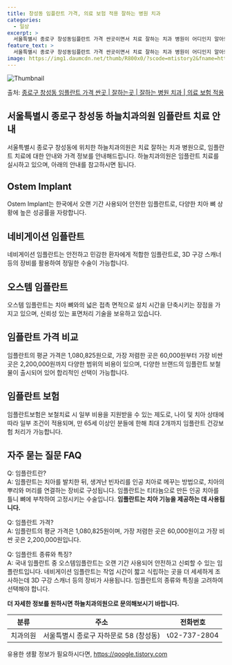 ```yaml
---
title: 창성동 임플란트 가격, 의료 보험 적용 잘하는 병원 치과
categories:
  - 일상
excerpt: >
  서울특별시 종로구 창성동임플란트 가격 싼곳이면서 치료 잘하는 치과 병원이 어디인지 알아보도록 하겠습니다. 서울특별시 종로구 창성동에 위치한 하늘치과의원 순서대로 안내 드리며, 임플란트 치료시 신경써야 할 부분 또한 같이 공유 드리겠습니다.2024년 임플란트 가격 살펴보기 👈 클릭임플란트 평균 가격하늘치과의원표 내에 있는 전화 번호를 클릭 하시면 하늘치과의원로 바로 전화 연결 됩니다.분류주소전화번호치과의원서울특별시 종로구 자하문로 58 (창성동)📞02-737-2804로 전화하기하늘치과의원 위치 확인하기 👈 클릭요일운영시간월요일09:30~18:00화요일09:30~18:00수요일09:30~18:00목요일09:30~18:00금요일09:30~18:00토요일09:30~12:30..
feature_text: >
  서울특별시 종로구 창성동임플란트 가격 싼곳이면서 치료 잘하는 치과 병원이 어디인지 알아보도록 하겠습니다. 서울특별시 종로구 창성동에 위치한 하늘치과의원 순서대로 안내 드리며, 임플란트 치료시 신경써야 할 부분 또한 같이 공유 드리겠습니다.2024년 임플란트 가격 살펴보기 👈 클릭임플란트 평균 가격하늘치과의원표 내에 있는 전화 번호를 클릭 하시면 하늘치과의원로 바로 전화 연결 됩니다.분류주소전화번호치과의원서울특별시 종로구 자하문로 58 (창성동)📞02-737-2804로 전화하기하늘치과의원 위치 확인하기 👈 클릭요일운영시간월요일09:30~18:00화요일09:30~18:00수요일09:30~18:00목요일09:30~18:00금요일09:30~18:00토요일09:30~12:30..
image: https://img1.daumcdn.net/thumb/R800x0/?scode=mtistory2&fname=https%3A%2F%2Fblog.kakaocdn.net%2Fdn%2Fu7G7g%2FbtsGZuMubVo%2FJMXrRtn7kvE7BgLnsLXcmK%2Fimg.webp
---
```


![Thumbnail](https://img1.daumcdn.net/thumb/R800x0/?scode=mtistory2&fname=https%3A%2F%2Fblog.kakaocdn.net%2Fdn%2Fu7G7g%2FbtsGZuMubVo%2FJMXrRtn7kvE7BgLnsLXcmK%2Fimg.webp)

<p>출처: <a href="https://qoogle.tistory.com/6830" rel="dofollow">종로구 창성동 임플란트 가격 싼곳 | 잘하는곳 | 잘하는 병원 치과 | 의료 보험 적용</a> </p>

## 서울특별시 종로구 창성동 하늘치과의원 임플란트 치료 안내

서울특별시 종로구 창성동에 위치한 하늘치과의원은 치료 잘하는 치과 병원으로, 임플란트 치료에 대한 안내와 가격 정보를 안내해드립니다.
하늘치과의원은 임플란트 치료를 실시하고 있으며, 아래의 안내를 참고하시면 됩니다.

## Ostem Implant

Ostem Implant는 한국에서 오랜 기간 사용되어 안전한 임플란트로, 다양한 치아 뼈 상황에 높은 성공률을 자랑합니다.

## 네비게이션 임플란트

네비게이션 임플란트는 안전하고 민감한 환자에게 적합한 임플란트로, 3D 구강 스캐너 등의 장비를 활용하여 정밀한 수술이 가능합니다.

## 오스템 임플란트

오스템 임플란트는 치아 뼈와의 넓은 접촉 면적으로 설치 시간을 단축시키는 장점을 가지고 있으며, 신뢰성 있는 표면처리 기술을 보유하고
있습니다.

## 임플란트 가격 비교

임플란트의 평균 가격은 1,080,825원으로, 가장 저렴한 곳은 60,000원부터 가장 비싼 곳은 2,200,000원까지 다양한 범위의
비용이 있으며, 다양한 브랜드의 임플란트 보철물이 출시되어 있어 합리적인 선택이 가능합니다.

## 임플란트 보험

임플란트보험은 보철치료 시 일부 비용을 지원받을 수 있는 제도로, 나이 및 치아 상태에 따라 일부 조건이 적용되며, 만 65세 이상인 분들에
한해 최대 2개까지 임플란트 건강보험 처리가 가능합니다.

## 자주 묻는 질문 FAQ

Q: 임플란트란?  
A: 임플란트는 치아를 발치한 뒤, 생겨난 빈자리를 인공 치아로 메꾸는 방법으로, 치아의 뿌리와 머리를 연결하는 장비로 구성됩니다.
임플란트는 티타늄으로 만든 인공 치아를 틀니 뼈에 부착하여 고정시키는 수술입니다. **임플란트는 치아 기능을 제공하는 데 사용됩니다.**

Q: 임플란트 가격?  
A: 임플란트의 평균 가격은 1,080,825원이며, 가장 저렴한 곳은 60,000원이고 가장 비싼 곳은 2,200,000원입니다.

Q: 임플란트 종류와 특징?  
A: 국내 임플란트 중 오스템임플란트는 오랜 기간 사용되어 안전하고 신뢰할 수 있는 임플란트입니다. 네비게이션 임플란트는 작업 시간이 짧고
식립하는 곳을 더 세세하게 조사하는데 3D 구강 스캐너 등의 장비가 사용됩니다. 임플란트의 종류와 특징을 고려하여 선택해야 합니다.

**더 자세한 정보를 원하시면 하늘치과의원으로 문의해보시기 바랍니다.**

**분류** | **주소** | **전화번호**  
---|---|---  
치과의원 | 서울특별시 종로구 자하문로 58 (창성동) | 📞02-737-2804  
  






 

유용한 생활 정보가 필요하시다면, <a href="https://qoogle.tistory.com" rel="dofollow">https://qoogle.tistory.com</a>


